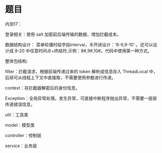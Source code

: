 # 题目


内测17：

登录相关：使用 salt 加密前后端传输的数据，增加拦截成本。

数据结构设计：
菜单轮播时段字段interval，半开闭设计：'8-9,9-10' 。还可以设计成 8-20 中任意时间点+终结符,示例：8#,9#,10#。代码中使用第一种方式。

整体包结构:

filter：拦截请求，根据前端传递过来的 token 解析成信息存入 ThreadLocal 中，后续可从线程上下文中直接取，不需要使用参数进行传递。

context：存拦截器解密后的身份信息。

Exception：全局异常处理。发生异常，可直接中断程序抛出异常，不需要一层层传递错误信息。

util：工具类

model：模型类

controller：控制层

service：业务层
